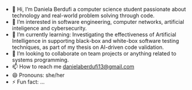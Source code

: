 - 👋 Hi, I’m Daniela Berdufi a computer science student passionate about technology and real-world problem solving through code.
- 👀 I’m interested in software engineering, computer networks, artificial inteligence and cybersecurity.
- 🌱 I’m currently learning: Investigating the effectiveness of Artificial Intelligence in supporting black-box and white-box software testing techniques, as part of my thesis on AI-driven code validation.
- 💞️ I’m looking to collaborate on team projects or anything related to systems programming.
- 📫 How to reach me danielaberdufi13@gmail.com
- 😄 Pronouns: she/her
- ⚡ Fun fact: ...

<!---
BerdufiDaniela/BerdufiDaniela is a ✨ special ✨ repository because its `README.md` (this file) appears on your GitHub profile.
You can click the Preview link to take a look at your changes.
--->
